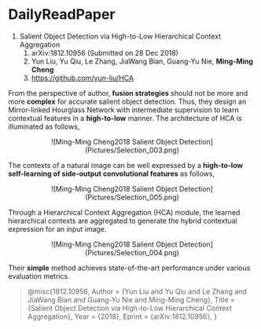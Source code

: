 # DailyReadPaper

1. Salient Object Detection via High-to-Low Hierarchical Context Aggregation
    1. arXiv:1812.10956 (Submitted on 28 Dec 2018)
    2. Yun Liu, Yu Qiu, Le Zhang, JiaWang Bian, Guang-Yu Nie, **Ming-Ming Cheng**
    3. https://github.com/yun-liu/HCA

From the perspective of author, **fusion strategies** should not be more and 
more **complex** for accurate salient object detection.
Thus, they design an Mirror-linked Hourglass Network with intermediate supervision to learn
 contextual features in a **high-to-low** manner. The architecture of HCA is illuminated as follows,

<div align=center>
![Ming-Ming Cheng2018 Salient Object Detection](Pictures/Selection_003.png)
</div>

The contexts of a natural image can be well expressed by a **high-to-low self-learning of side-output
convolutional features** as follows,

<div align=center>
![Ming-Ming Cheng2018 Salient Object Detection](Pictures/Selection_005.png)
</div>

Through a Hierarchical Context Aggregation (HCA) module, the learned hierarchical contexts are aggregated to generate the hybrid 
contextual expression for an input image.

<div align=center>
![Ming-Ming Cheng2018 Salient Object Detection](Pictures/Selection_004.png)
</div>

Their **simple** method achieves state-of-the-art 
performance under various evaluation metrics.


>@misc{1812.10956,
Author = {Yun Liu and Yu Qiu and Le Zhang and JiaWang Bian and Guang-Yu Nie and Ming-Ming Cheng},
Title = {Salient Object Detection via High-to-Low Hierarchical Context Aggregation},
Year = {2018},
Eprint = {arXiv:1812.10956},
}

